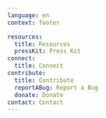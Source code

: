 ```yaml
---
language: en
context: footer

resources:
  title: Resources
  pressKit: Press Kit
connect:
  title: Connect
contribute:
  title: Contribute
  reportABug: Report a Bug
  donate: Donate
contact: Contact
---
```

